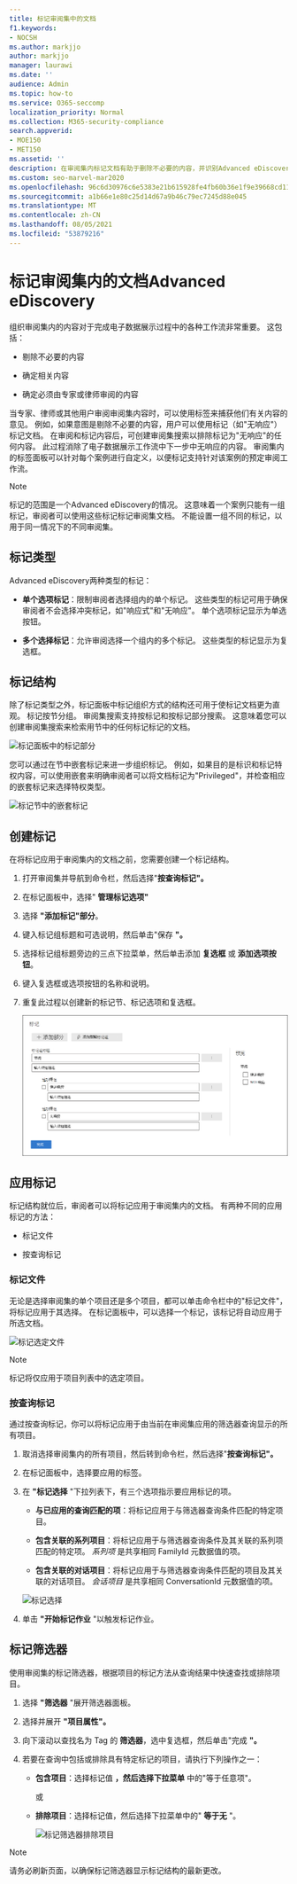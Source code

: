 ```yaml
---
title: 标记审阅集中的文档
f1.keywords:
- NOCSH
ms.author: markjjo
author: markjjo
manager: laurawi
ms.date: ''
audience: Admin
ms.topic: how-to
ms.service: O365-seccomp
localization_priority: Normal
ms.collection: M365-security-compliance
search.appverid:
- MOE150
- MET150
ms.assetid: ''
description: 在审阅集内标记文档有助于删除不必要的内容，并识别Advanced eDiscovery内容。
ms.custom: seo-marvel-mar2020
ms.openlocfilehash: 96c6d30976c6e5383e21b615928fe4fb60b36e1f9e39668cd11e397402533afe
ms.sourcegitcommit: a1b66e1e80c25d14d67a9b46c79ec7245d88e045
ms.translationtype: MT
ms.contentlocale: zh-CN
ms.lasthandoff: 08/05/2021
ms.locfileid: "53879216"
---
```

# <a name="tag-documents-in-a-review-set-in-advanced-ediscovery"></a>标记审阅集内的文档Advanced eDiscovery

组织审阅集内的内容对于完成电子数据展示过程中的各种工作流非常重要。 这包括：

- 剔除不必要的内容

- 确定相关内容

- 确定必须由专家或律师审阅的内容

当专家、律师或其他用户审阅审阅集内容时，可以使用标签来捕获他们有关内容的意见。 例如，如果意图是剔除不必要的内容，用户可以使用标记（如"无响应"）标记文档。 在审阅和标记内容后，可创建审阅集搜索以排除标记为"无响应"的任何内容。 此过程消除了电子数据展示工作流中下一步中无响应的内容。 审阅集内的标签面板可以针对每个案例进行自定义，以便标记支持针对该案例的预定审阅工作流。

> [!NOTE]
> 标记的范围是一个Advanced eDiscovery的情况。 这意味着一个案例只能有一组标记，审阅者可以使用这些标记标记审阅集文档。 不能设置一组不同的标记，以用于同一情况下的不同审阅集。

## <a name="tag-types"></a>标记类型

Advanced eDiscovery两种类型的标记：

- **单个选项标记**：限制审阅者选择组内的单个标记。 这些类型的标记可用于确保审阅者不会选择冲突标记，如"响应式"和"无响应"。 单个选项标记显示为单选按钮。

- **多个选择标记**：允许审阅选择一个组内的多个标记。 这些类型的标记显示为复选框。

## <a name="tag-structure"></a>标记结构

除了标记类型之外，标记面板中标记组织方式的结构还可用于使标记文档更为直观。 标记按节分组。 审阅集搜索支持按标记和按标记部分搜索。 这意味着您可以创建审阅集搜索来检索用节中的任何标记标记的文档。

![标记面板中的标记部分](../media/TagTypes.png)

您可以通过在节中嵌套标记来进一步组织标记。 例如，如果目的是标识和标记特权内容，可以使用嵌套来明确审阅者可以将文档标记为"Privileged"，并检查相应的嵌套标记来选择特权类型。

![标记节中的嵌套标记](../media/NestingTags.png)

## <a name="create-tags"></a>创建标记

在将标记应用于审阅集内的文档之前，您需要创建一个标记结构。

1. 打开审阅集并导航到命令栏，然后选择"**按查询标记"。**

2. 在标记面板中，选择" **管理标记选项"**

3. 选择 **"添加标记"部分**。

4. 键入标记组标题和可选说明，然后单击"保存 **"。**

5. 选择标记组标题旁边的三点下拉菜单，然后单击添加 **复选框** 或 **添加选项按钮**。

6. 键入复选框或选项按钮的名称和说明。

7. 重复此过程以创建新的标记节、标记选项和复选框。

   ![配置标记结构](../media/ManageTagOptions3.png)

## <a name="applying-tags"></a>应用标记

标记结构就位后，审阅者可以将标记应用于审阅集内的文档。 有两种不同的应用标记的方法：

- 标记文件

- 按查询标记

### <a name="tag-files"></a>标记文件

无论是选择审阅集的单个项目还是多个项目，都可以单击命令栏中的"标记文件"，将标记应用于其选择。 在标记面板中，可以选择一个标记，该标记将自动应用于所选文档。

![标记选定文件](../media/TagFile2.png)

> [!NOTE]
> 标记将仅应用于项目列表中的选定项目。

### <a name="tag-by-query"></a>按查询标记

通过按查询标记，你可以将标记应用于由当前在审阅集应用的筛选器查询显示的所有项目。

1. 取消选择审阅集内的所有项目，然后转到命令栏，然后选择"**按查询标记"。**

2. 在标记面板中，选择要应用的标签。

3. 在 **"标记选择** "下拉列表下，有三个选项指示要应用标记的项。

   - **与已应用的查询匹配的项**：将标记应用于与筛选器查询条件匹配的特定项目。

   - **包含关联的系列项目**：将标记应用于与筛选器查询条件及其关联的系列项匹配的特定项。 *系列项* 是共享相同 FamilyId 元数据值的项。  

   - **包含关联的对话项目**：将标记应用于与筛选器查询条件匹配的项目及其关联的对话项目。 *会话项目* 是共享相同 ConversationId 元数据值的项。

   ![标记选择](../media/TagByQuery2.png)

4. 单击 **"开始标记作业** "以触发标记作业。

## <a name="tag-filter"></a>标记筛选器

使用审阅集的标记筛选器，根据项目的标记方法从查询结果中快速查找或排除项目。 

1. 选择 **"筛选器** "展开筛选器面板。

2. 选择并展开 **"项目属性"。**

3. 向下滚动以查找名为 Tag 的 **筛选器**，选中复选框，然后单击"完成 **"。**

4. 若要在查询中包括或排除具有特定标记的项目，请执行下列操作之一：

   - **包含项目**：选择标记值 **，然后选择下拉菜单** 中的"等于任意项"。

      或

   - **排除项目**：选择标记值，然后选择下拉菜单中的" **等于无** "。

     ![标记筛选器排除项目](../media/TagFilterExclude.png)

> [!NOTE]
> 请务必刷新页面，以确保标记筛选器显示标记结构的最新更改。

